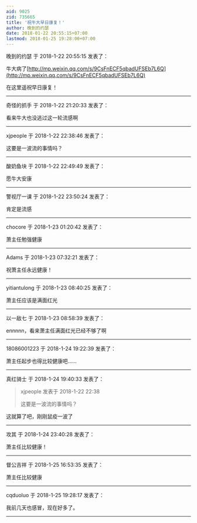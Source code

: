 ```yaml
---
aid: 9025
zid: 735665
title: '祝牛大早日康复！'
author: 晚到的约瑟
date: 2018-01-22 20:55:15+07:00
lastmod: 2018-01-25 19:28:00+07:00
---
```


晚到的约瑟 于 2018-1-22 20:55:15 发表了：

牛大病了[http://mp.weixin.qq.com/s/9CsFnECF5qbadUFSEb7L6Q](http://mp.weixin.qq.com/s/9CsFnECF5qbadUFSEb7L6Q)

在这里遥祝早日康复！

---------

奇怪的抓手 于 2018-1-22 21:20:33 发表了：

看来牛大也没逃过这一轮流感啊

---------

xjpeople 于 2018-1-22 22:38:46 发表了：

这要是一波流的事情吗？

---------

酸奶鱼块 于 2018-1-22 22:49:49 发表了：

愿牛大安康

---------

警视厅一课 于 2018-1-22 23:50:24 发表了：

肯定是流感

---------

chocore 于 2018-1-23 01:20:42 发表了：

萧主任勉强健康

---------

Adams 于 2018-1-23 07:32:21 发表了：

祝萧主任永远健康！

---------

yitiantulong 于 2018-1-23 08:40:25 发表了：

萧主任应该是满面红光

---------

以一敌七 于 2018-1-23 08:58:39 发表了：

ennnnn，看来萧主任满面红光已经不够了啊

---------

18086001223 于 2018-1-24 19:22:39 发表了：

萧主任起步也得比较健康吧……

---------

真红骑士 于 2018-1-24 19:40:33 发表了：

> xjpeople 发表于 2018-1-22 22:38
> 
> 这要是一波流的事情吗？



这就算了吧，刚刚鼠疫一波了

---------

攻其 于 2018-1-24 23:40:28 发表了：

萧主任比较健康！

---------

督公吉祥 于 2018-1-25 16:53:35 发表了：

萧主任比较健康

---------

cqduoluo 于 2018-1-25 19:28:17 发表了：

我前几天也感冒，现在好多了。

---------

